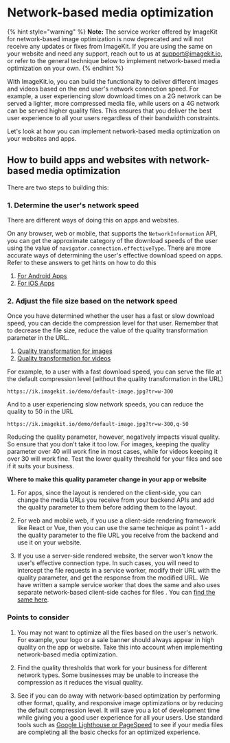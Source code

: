 # Network-based media optimization

{% hint style="warning" %}
**Note:** The service worker offered by ImageKit for network-based image optimization is now deprecated and will not receive any updates or fixes from ImageKit. If you are using the same on your website and need any support, reach out to us at support@imagekit.io, or refer to the general technique below to implement network-based media optimization on your own.
{% endhint %}

With ImageKit.io, you can build the functionality to deliver different images and videos based on the end user's network connection speed. For example, a user experiencing slow download times on a 2G network can be served a lighter, more compressed media file, while users on a 4G network can be served higher quality files. This ensures that you deliver the best user experience to all your users regardless of their bandwidth constraints.

Let's look at how you can implement network-based media optimization on your websites and apps.

## How to build apps and websites with network-based media optimization

There are two steps to building this:

### 1. Determine the user's network speed
There are different ways of doing this on apps and websites. 

On any browser, web or mobile, that supports the `NetworkInformation` API, you can get the approximate category of the download speeds of the user using the value of `navigator.connection.effectiveType`. 
There are more accurate ways of determining the user's effective download speed on apps. Refer to these answers to get hints on how to do this 
1. [For Android Apps](https://stackoverflow.com/a/55161717)
2. [For iOS Apps](https://stackoverflow.com/a/9496235)

### 2. Adjust the file size based on the network speed
Once you have determined whether the user has a fast or slow download speed, you can decide the compression level for that user. Remember that to decrease the file size, reduce the value of the quality transformation parameter in the URL. 

1. [Quality transformation for images](../features/image-optimization/quality-optimization.md)
2. [Quality transformation for videos](../features/video-optimization/quality-optimization.md)

For example, to a user with a fast download speed, you can serve the file at the default compression level (without the quality transformation in the URL)

```
https://ik.imagekit.io/demo/default-image.jpg?tr=w-300
```

And to a user experiencing slow network speeds, you can reduce the quality to 50 in the URL

```
https://ik.imagekit.io/demo/default-image.jpg?tr=w-300,q-50
```

Reducing the quality parameter, however, negatively impacts visual quality. So ensure that you don't take it too low. For images, keeping the quality parameter over 40 will work fine in most cases, while for videos keeping it over 30 will work fine. Test the lower quality threshold for your files and see if it suits your business.


**Where to make this quality parameter change in your app or website**
1. For apps, since the layout is rendered on the client-side, you can change the media URLs you receive from your backend APIs and add the quality parameter to them before adding them to the layout.

2. For web and mobile web, if you use a client-side rendering framework like React or Vue, then you can use the same technique as point 1 - add the quality parameter to the file URL you receive from the backend and use it on your website. 
   
3. If you use a server-side rendered website, the server won't know the user's effective connection type. In such cases, you will need to intercept the file requests in a service worker, modify their URL with the quality parameter, and get the response from the modified URL. We have written a sample service worker that does the same and also uses separate network-based client-side caches for files . You can [find the same here](https://github.com/imagekit-developer/network-based-image-optimization/blob/95e934ee868eae7eb2913af7ed5d4e211d0a4ce9/sw_v2.js).

### Points to consider
1. You may not want to optimize all the files based on the user's network. For example, your logo or a sale banner should always appear in high quality on the app or website. Take this into account when implementing network-based media optimization.
   
2. Find the quality thresholds that work for your business for different network types. Some businesses may be unable to increase the compression as it reduces the visual quality.
   
3. See if you can do away with network-based optimization by performing other format, quality, and responsive image optimizations or by reducing the default compression level. It will save you a lot of development time while giving you a good user experience for all your users. Use standard tools such as [Google Lighthouse or PageSpeed](https://imagekit.io/blog/improve-google-pagespeed-insights-score-for-images/) to see if your media files are completing all the basic checks for an optimized experience.